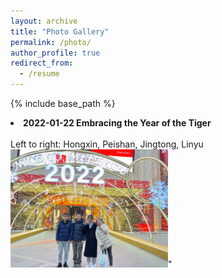 ```yaml
---
layout: archive
title: "Photo Gallery"
permalink: /photo/
author_profile: true
redirect_from:
  - /resume
---
```


{% include base_path %}

<li type="disc"> <b> 2022-01-22 Embracing the Year of the Tiger </b> </li> <br> Left to right: Hongxin, Peishan, Jingtong, Linyu <br> <img src='/images/2022-01-22-gathering.jpg' width='50%' height='50%'>"

  

